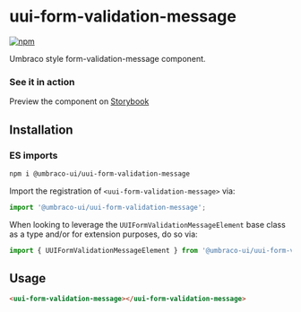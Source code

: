 # uui-form-validation-message

[![npm](https://img.shields.io/npm/v/@umbraco-ui/uui-form-validation-message?logoColor=%231B264F)](https://www.npmjs.com/package/@umbraco-ui/uui-form-validation-message)

Umbraco style form-validation-message component.

### See it in action

Preview the component on [Storybook](https://uui.umbraco.com/?path=/docs/uui-form-validation-message--docs)

## Installation

### ES imports

```zsh
npm i @umbraco-ui/uui-form-validation-message
```

Import the registration of `<uui-form-validation-message>` via:

```javascript
import '@umbraco-ui/uui-form-validation-message';
```

When looking to leverage the `UUIFormValidationMessageElement` base class as a type and/or for extension purposes, do so via:

```javascript
import { UUIFormValidationMessageElement } from '@umbraco-ui/uui-form-validation-message';
```

## Usage

```html
<uui-form-validation-message></uui-form-validation-message>
```
